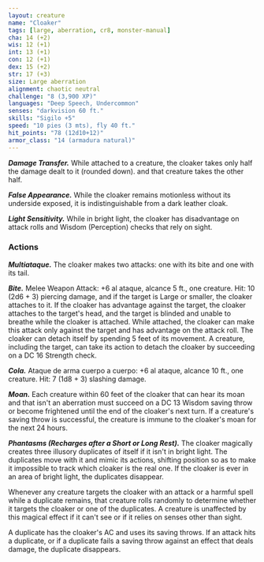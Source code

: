 ```yaml
---
layout: creature
name: "Cloaker"
tags: [large, aberration, cr8, monster-manual]
cha: 14 (+2)
wis: 12 (+1)
int: 13 (+1)
con: 12 (+1)
dex: 15 (+2)
str: 17 (+3)
size: Large aberration
alignment: chaotic neutral
challenge: "8 (3,900 XP)"
languages: "Deep Speech, Undercommon"
senses: "darkvision 60 ft."
skills: "Sigilo +5"
speed: "10 pies (3 mts), fly 40 ft."
hit_points: "78 (12d10+12)"
armor_class: "14 (armadura natural)"
---
```


***Damage Transfer.*** While attached to a creature, the cloaker takes only half the damage dealt to it (rounded down). and that creature takes the other half.

***False Appearance.*** While the cloaker remains motionless without its underside exposed, it is indistinguishable from a dark leather cloak.

***Light Sensitivity.*** While in bright light, the cloaker has disadvantage on attack rolls and Wisdom (Perception) checks that rely on sight.

### Actions

***Multiataque.*** The cloaker makes two attacks: one with its bite and one with its tail.

***Bite.*** Melee Weapon Attack: +6 al ataque, alcance 5 ft., one creature. Hit: 10 (2d6 + 3) piercing damage, and if the target is Large or smaller, the cloaker attaches to it. If the cloaker has advantage against the target, the cloaker attaches to the target's head, and the target is blinded and unable to breathe while the cloaker is attached. While attached, the cloaker can make this attack only against the target and has advantage on the attack roll. The cloaker can detach itself by spending 5 feet of its movement. A creature, including the target, can take its action to detach the cloaker by succeeding on a DC 16 Strength check.

***Cola.*** Ataque de arma cuerpo a cuerpo: +6 al ataque, alcance 10 ft., one creature. Hit: 7 (1d8 + 3) slashing damage.

***Moan.*** Each creature within 60 feet of the cloaker that can hear its moan and that isn't an aberration must succeed on a DC 13 Wisdom saving throw or become frightened until the end of the cloaker's next turn. If a creature's saving throw is successful, the creature is immune to the cloaker's moan for the next 24 hours.

***Phantasms (Recharges after a Short or Long Rest).*** The cloaker magically creates three illusory duplicates of itself if it isn't in bright light. The duplicates move with it and mimic its actions, shifting position so as to make it impossible to track which cloaker is the real one. If the cloaker is ever in an area of bright light, the duplicates disappear.

Whenever any creature targets the cloaker with an attack or a harmful spell while a duplicate remains, that creature rolls randomly to determine whether it targets the cloaker or one of the duplicates. A creature is unaffected by this magical effect if it can't see or if it relies on senses other than sight.

A duplicate has the cloaker's AC and uses its saving throws. If an attack hits a duplicate, or if a duplicate fails a saving throw against an effect that deals damage, the duplicate disappears.